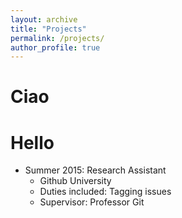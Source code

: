 ```yaml
---
layout: archive
title: "Projects"
permalink: /projects/
author_profile: true
---
```


Ciao
======


Hello
======
* Summer 2015: Research Assistant
  * Github University
  * Duties included: Tagging issues
  * Supervisor: Professor Git
